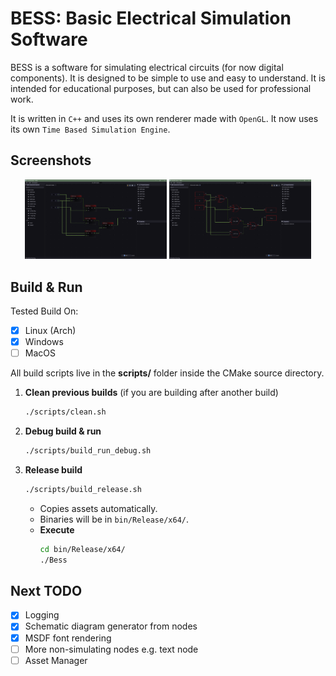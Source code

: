 # BESS: Basic Electrical Simulation Software

BESS is a software for simulating electrical circuits (for now digital components). It is designed to be simple to use and easy to understand. It is intended for educational purposes, but can also be used for professional work.

It is written in `C++` and uses its own renderer made with `OpenGL`.
It now uses its own `Time Based Simulation Engine`.

## Screenshots

<div align="center">
  <img src="screenshots/ss1.png" alt="BESS SS1" width="45%" />
  <img src="screenshots/ss2.png" alt="BESS SS2" width="45%" />
</div>

## Build & Run
Tested Build On:
- [x] Linux (Arch)
- [x] Windows
- [ ] MacOS

All build scripts live in the **scripts/** folder inside the CMake source directory.

1. **Clean previous builds** (if you are building after another build)
   ```bash
   ./scripts/clean.sh
   ```
2. **Debug build & run**  
   ```bash
   ./scripts/build_run_debug.sh
   ```
3. **Release build**  
   ```bash
   ./scripts/build_release.sh
   ```
   - Copies assets automatically.
   - Binaries will be in `bin/Release/x64/`.
   - **Execute**  
       ```bash
       cd bin/Release/x64/
       ./Bess
       ```
## Next TODO
- [X] Logging
- [X] Schematic diagram generator from nodes
- [X] MSDF font rendering
- [ ] More non-simulating nodes e.g. text node
- [ ] Asset Manager
